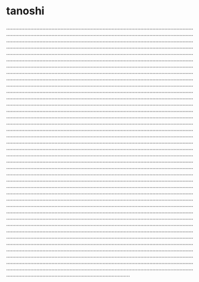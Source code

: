 # tanoshi

......................................................................................................................................................................................................................................................................................................................................................................................................................................................................................................................................................................................................................................................................................................................................................................................................................................................................................................................................................................................................................................................................................................................................................................................................................................................................................................................................................................................................................................................................................................................................................................................................................................................................................................................................................................................................................................................................................................................................................................................................................................................................................................................................................................................................................................................................................................................................................................................................................................................................................................................................................................................................................................................................................................................................................................................................................................................................................................................................................................................................................................................................................................................................................................................................................................................................................................................................................................................................................................................................................................................................................................................................................................................................................................................................................................................................................................................................................................................................................................................................................................................................................................................................................................................................................................................................................................................................................................................................................................................................................................................................................................................................................................................................................................................................................................................................................................................................................................................................................................................................................................................................................................................
